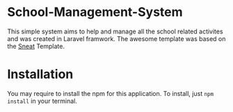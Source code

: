# School-Management-System

This simple system aims to help and manage all the school related activites and was created in Laravel framwork. The awesome template was based on the [Sneat](https://demos.themeselection.com/sneat-bootstrap-html-admin-template/documentation/index.html) Template.



# Installation
You may require to install the npm for this application. To install, just
`npm install` in your terminal.

